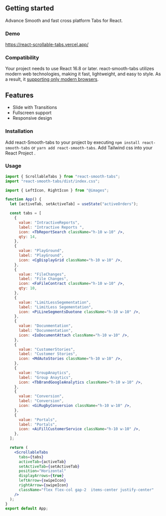 ﻿## Getting started

Advance Smooth and fast cross platform Tabs for React.

### Demo

https://react-scrollable-tabs.vercel.app/

### Compatibility

Your project needs to use React 16.8 or later. react-smooth-tabs utilizes modern web technologies, making it fast, lightweight, and easy to style. As a result, it [supporting only modern browsers](https://caniuse.com/#feat=internationalization).

## Features

- Slide with Transitions
- Fullscreen support
- Responsive design

### Installation

Add react-Smooth-tabs to your project by executing `npm install react-smooth-tabs` or `yarn add react-smooth-tabs`.
Add Tailwind css into your React Project .

### Usage

```jsx
import { ScrollableTabs } from "react-smooth-tabs";
import "react-smooth-tabs/dist/index.css";
```

```jsx
import { LeftIcon, RightIcon } from "@images";

function App() {
  let [activeTab, setActiveTab] = useState("activeOrders");

  const tabs = [
    {
      value: "IntractiveReports",
      label: "Intractive Reports ",
      icon: <TbReportSearch className="h-10 w-10" />,
      qty: 14,
    },
    {
      value: "PlayGround",
      label: "PlayGround",
      icon: <CgDisplayGrid className="h-10 w-10" />,
    },
    {
      value: "FileChanges",
      label: "File Changes",
      icon: <FaFileContract className="h-10 w-10" />,
      qty: 10,
    },
    {
      value: "LimitLessSegementation",
      label: "LimitLess Segementation",
      icon: <PiLineSegmentsDuotone className="h-10 w-10" />,
    },
    {
      value: "Docunmentation",
      label: "Docunmentation",
      icon: <IoDocumentAttach className="h-10 w-10" />,
    },
    {
      value: "CustomerStories",
      label: "Customer Stories",
      icon: <MdAutoStories className="h-10 w-10" />,
    },
    {
      value: "GroupAnaytics",
      label: "Group Anaytics",
      icon: <TbBrandGoogleAnalytics className="h-10 w-10" />,
    },
    {
      value: "Conversion",
      label: "Conversion",
      icon: <GiRugbyConversion className="h-10 w-10" />,
    },
    {
      value: "Portals",
      label: "Portals",
      icon: <AiFillCustomerService className="h-10 w-10" />,
    },
  ];

  return (
    <ScrollableTabs
      tabs={tabs}
      activeTab={activeTab}
      setActiveTab={setActiveTab}
      position="Horizontal"
      displayArrows={true}
      leftArrow={swipeIcon}
      rightArrow={swipeIcon}
      className="flex flex-col gap-2  items-center justify-center"
    />
  );
}
export default App;
```
